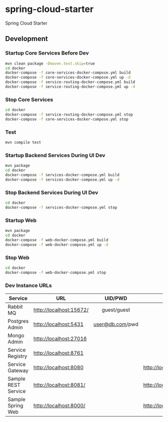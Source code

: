# spring-cloud-starter
Spring Cloud Starter

## Development

### Startup Core Services Before Dev
```bash
mvn clean package -Dmaven.test.skip=true
cd docker
docker-compose -f core-services-docker-compose.yml build
docker-compose -f core-services-docker-compose.yml up -d
docker-compose -f service-routing-docker-compose.yml build
docker-compose -f service-routing-docker-compose.yml up -d
```
### Stop Core Services
```bash
cd docker
docker-compose -f service-routing-docker-compose.yml stop
docker-compose -f core-services-docker-compose.yml stop
```
### Test
```bash
mvn compile test
```
### Startup Backend Services During UI Dev
```bash
mvn package
cd docker
docker-compose -f services-docker-compose.yml build
docker-compose -f services-docker-compose.yml up -d
```
### Stop Backend Services During UI Dev
```bash
cd docker
docker-compose -f services-docker-compose.yml stop
```
### Startup Web
```bash
mvn package
cd docker
docker-compose -f web-docker-compose.yml build
docker-compose -f web-docker-compose.yml up -d
```
### Stop Web
```bash
cd docker
docker-compose -f web-docker-compose.yml stop
```

### Dev Instance URLs

| Service | URL | UID/PWD | Health | URL via Gateway |
| ------------- | ------------- | :-----: | --- | --- |
| Rabbit MQ | [http://localhost:15672/](http://localhost:15672/) | guest/guest | | |
| Postgres Admin | [http://localhost:5431](http://localhost:5431) | user@db.com/pwd | | |
| Mongo Admin | [http://localhost:27016](http://localhost:27016) | | | |
| Service Registry | [http://localhost:8761](http://localhost:8761) | | | |
| Service Gateway | [http://localhost:8080](http://localhost:8080) | | [http://localhost:9080/actuator/health](http://localhost:9080/actuator/health) | [http://localhost:8080/api/sample-rest-service/](http://localhost:8080/api/sample-rest-service/) |
| Sample REST Service | [http://localhost:8081/](http://localhost:8081/) | | [http://localhost:9081/actuator/health](http://localhost:9081/actuator/health) | |
| Sample Spring Web | [http://localhost:8000/](http://localhost:8000/) | | [http://localhost:9000/actuator/health](http://localhost:9000/actuator/health) | |
